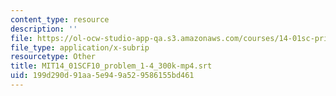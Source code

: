 ```yaml
---
content_type: resource
description: ''
file: https://ol-ocw-studio-app-qa.s3.amazonaws.com/courses/14-01sc-principles-of-microeconomics-fall-2011/199d290d91aa5e949a529586155bd461_MIT14_01SCF10_problem_1-4_300k-mp4.vtt
file_type: application/x-subrip
resourcetype: Other
title: MIT14_01SCF10_problem_1-4_300k-mp4.srt
uid: 199d290d-91aa-5e94-9a52-9586155bd461
---
```


